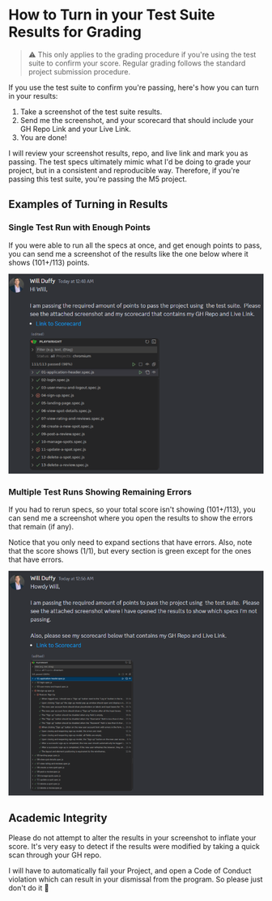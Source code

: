 # How to Turn in your Test Suite Results for Grading

> ⚠️ This only applies to the grading procedure if you're using the test suite to confirm your score. Regular grading follows the standard project submission procedure.

If you use the test suite to confirm you're passing, here's how you can turn in your results:

1. Take a screenshot of the test suite results.
2. Send me the screenshot, and your scorecard that should include your GH Repo Link and your Live Link.
3. You are done!

I will review your screenshot results, repo, and live link and mark you as passing. The test specs ultimately mimic what I'd be doing to grade your project, but in a consistent and reproducible way. Therefore, if you're passing this test suite, you're passing the M5 project.

## Examples of Turning in Results
### Single Test Run with Enough Points
If you were able to run all the specs at once, and get enough points to pass, you can send me a screenshot of the results like the one below where it shows (101+/113) points.

![alt text](./screenshots/single-run-passing.png)

### Multiple Test Runs Showing Remaining Errors
If you had to rerun specs, so your total score isn't showing (101+/113), you can send me a screenshot where you open the results to show the errors that remain (if any).

Notice that you only need to expand sections that have errors. Also, note that the score shows (1/1), but every section is green except for the ones that have errors.

![alt text](./screenshots/multiple-runs.png)

## Academic Integrity

Please do not attempt to alter the results in your screenshot to inflate your score. It's very easy to detect if the results were modified by taking a quick scan through your GH repo.

I will have to automatically fail your Project, and open a Code of Conduct violation which can result in your dismissal from the program. So please just don't do it 🙏
